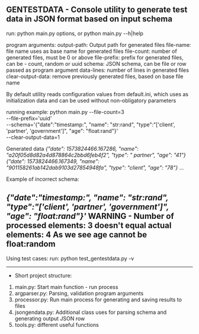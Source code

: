 **GENTESTDATA - Console utility to generate test data in JSON format based on input schema**
------------------------
run:
    python main.py options, or python main.py --h|help

program arguments:
    output-path: Output path for generated files
    file-name: file name uses as base name for generated files
    file-count: number of generated files, must be 0 or above
    file-prefix: prefix for generated files, can be - count, random or uuid
    schema: JSON schema, can be file or row passed as program argument
    data-lines: number of lines in generated files
    clear-output-data: remove previously generated files, based on base file name

By default utility reads configuration values from default.ini, which uses as initialization data and
can be used without non-obligatory parameters

running example:
python main.py --file-count=3 \
--file-prefix='uuid' \
--schema='{"date":"timestamp:", "name": "str:rand", "type":"['client', 'partner', 'government']", "age": "float:rand"}' \
--clear-output-data=1

Generated data
_{"date": 1573824466.167286, "name": "a20f05d8d82a4d878864c2bbd6feb4f2", "type": " partner", "age": "41"}_
_{"date": 1573824466.167349, "name": "901158261ab142dab9103d27854948fa", "type": "client", "age": "78"}_
...

Example of incorrect schema:

_{"date":"timestamp:", "name": "str:rand", "type":"['client', 'partner', 'government']", "age": "float:rand"}'_
WARNING - Number of processed elements: 3 doesn't equal actual elements: 4
As we see age cannot be float:random
------------------------

Using test cases:
run: python test_gentestdata.py -v

------------------------

- Short project structure:
1. main.py: Start main function - run process
2. argparser.py: Parsing, validation program arguments
3. processor.py: Run main process for generating and saving results to files
4. jsongendata.py: Additional class uses for parsing schema and generating output JSON row
5. tools.py: different useful functions